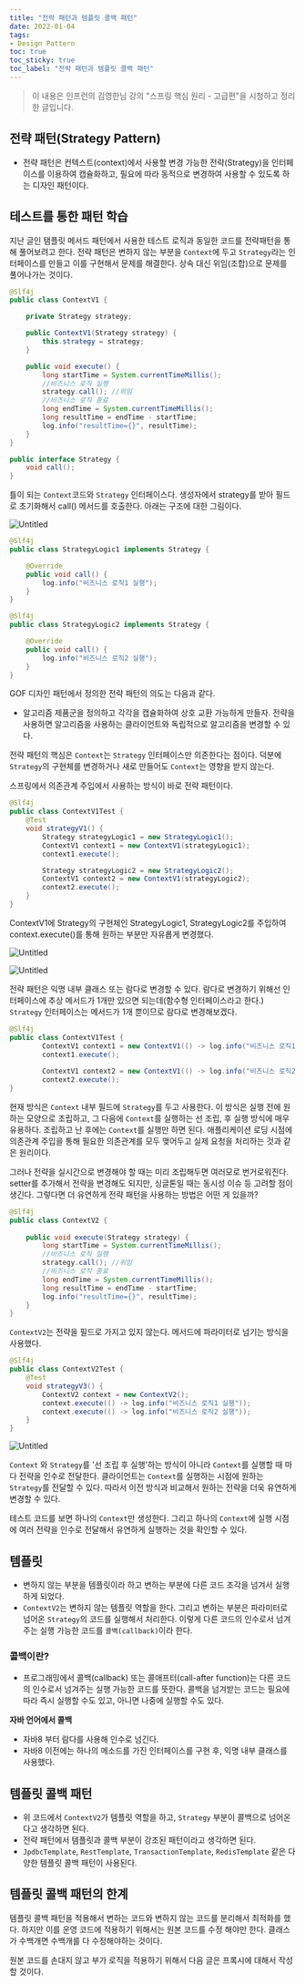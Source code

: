 ```yaml
---
title: "전략 패턴과 템플릿 콜백 패턴"
date: 2022-01-04
tags:
- Design Pattern
toc: true
toc_sticky: true
toc_label: "전략 패턴과 템플릿 콜백 패턴"
---
```

> 이 내용은 인프런의 김영한님 강의 "스프링 핵심 원리 - 고급편"을 시청하고 정리한 글입니다.
>

## 전략 패턴(Strategy Pattern)

- 전략 패턴은 컨텍스트(context)에서 사용할 변경 가능한 전략(Strategy)을 인터페이스를 이용하여 캡슐화하고, 필요에 따라 동적으로 변경하여 사용할 수 있도록 하는 디자인 패턴이다.

## 테스트를 통한 패턴 학습

지난 글인 탬플릿 메서드 패턴에서 사용한 테스트 로직과 동일한 코드를 전략패턴을 통해 풀어보려고 한다. 전략 패턴은 변하지 않는 부분을 `Context`에 두고 `Strategy`라는 인터페이스를 만들고 이를 구현해서 문제를 해결한다. 상속 대신 위임(조합)으로 문제를 풀어나가는 것이다.

```java
@Slf4j
public class ContextV1 {

    private Strategy strategy;

    public ContextV1(Strategy strategy) {
        this.strategy = strategy;
    }

    public void execute() {
        long startTime = System.currentTimeMillis();
        //비즈니스 로직 실행
        strategy.call(); //위임
        //비즈니스 로직 종료
        long endTime = System.currentTimeMillis();
        long resultTime = endTime - startTime;
        log.info("resultTime={}", resultTime);
    }
}
```

```java
public interface Strategy { 
    void call();
}
```

틀이 되는 `Context`코드와 `Strategy` 인터페이스다. 생성자에서 strategy를 받아 필드로 초기화해서 call() 메서드를 호출한다. 아래는 구조에 대한 그림이다.

![Untitled](/assets/image/strategy/strategy1.png)

```java
@Slf4j
public class StrategyLogic1 implements Strategy {

    @Override
    public void call() {
        log.info("비즈니스 로직1 실행");
    }
}
```

```java
@Slf4j
public class StrategyLogic2 implements Strategy {

    @Override
    public void call() {
        log.info("비즈니스 로직2 실행");
    }
}
```

GOF 디자인 패턴에서 정의한 전략 패턴의 의도는 다음과 같다.

- 알고리즘 제품군을 정의하고 각각을 캡슐화하여 상호 교환 가능하게 만들자. 전략을 사용하면 알고리즘을 사용하는 클라이언트와 독립적으로 알고리즘을 변경할 수 있다.

전략 패턴의 핵심은 `Context`는 `Strategy` 인터페이스만 의존한다는 점이다. 덕분에 `Strategy`의 구현체를 변경하거나 새로 만들어도 `Context`는 영향을 받지 않는다.

스프링에서 의존관계 주입에서 사용하는 방식이 바로 전략 패턴이다.

```java
@Slf4j
public class ContextV1Test {
    @Test
    void strategyV1() {
        Strategy strategyLogic1 = new StrategyLogic1();
        ContextV1 context1 = new ContextV1(strategyLogic1);
        context1.execute();

        Strategy strategyLogic2 = new StrategyLogic2();
        ContextV1 context2 = new ContextV1(strategyLogic2);
        context2.execute();
    }
}
```

ContextV1에 Strategy의 구현체인 StrategyLogic1, StrategyLogic2를 주입하여 context.execute()를 통해 원하는 부분만 자유롭게 변경했다.

![Untitled](/assets/image/strategy/strategy2.png)

![Untitled](/assets/image/strategy/strategy3.png)

전략 패턴은 익명 내부 클래스 또는 람다로 변경할 수 있다. 람다로 변경하기 위해선 인터페이스에 추상 메서드가 1개만 있으면 되는데(함수형 인터페이스라고 한다.) `Strategy` 인터페이스는 메서드가 1개 뿐이므로 람다로 변경해보겠다.

```java
@Slf4j
public class ContextV1Test {
        ContextV1 context1 = new ContextV1(() -> log.info("비즈니스 로직1 실행"));
        context1.execute();
        
        ContextV1 context2 = new ContextV1(() -> log.info("비즈니스 로직2 실행"));
        context2.execute();
}
```

현재 방식은 `Context` 내부 필드에 `Strategy`를 두고 사용한다. 이 방식은 실행 전에 원하는 모양으로 조립하고, 그 다음에 `Context`를 실행하는 선 조립, 후 실행 방식에 매우 유용하다. 조립하고 난 후에는 `Context`를 실행만 하면 된다. 애플리케이션 로딩 시점에 의존관계 주입을 통해 필요한 의존관계를 모두 맺어두고 실제 요청을 처리하는 것과 같은 원리이다.

그러나 전략을 실시간으로 변경해야 할 때는 미리 조립해두면 여러모로 번거로워진다. setter를 추가해서 전략을 변경해도 되지만, 싱글톤일 때는 동시성 이슈 등 고려할 점이 생긴다. 그렇다면 더 유연하게 전략 패턴을 사용하는 방법은 어떤 게 있을까?

```java
@Slf4j
public class ContextV2 {
    
    public void execute(Strategy strategy) {
        long startTime = System.currentTimeMillis();
        //비즈니스 로직 실행
        strategy.call(); //위임
        //비즈니스 로직 종료
        long endTime = System.currentTimeMillis();
        long resultTime = endTime - startTime;
        log.info("resultTime={}", resultTime);
    }
}
```

`ContextV2`는 전략을 필드로 가지고 있지 않는다. 메서드에 파라미터로 넘기는 방식을 사용했다.

```java
@Slf4j
public class ContextV2Test {
    @Test
    void strategyV3() {
        ContextV2 context = new ContextV2();
        context.execute(() -> log.info("비즈니스 로직1 실행"));
        context.execute(() -> log.info("비즈니스 로직2 실행"));
    }
}
```

![Untitled](/assets/image/strategy/strategy4.png)

`Context` 와 `Strategy`를 '선 조립 후 실행'하는 방식이 아니라 `Context`를 실행할 때 마다 전략을 인수로 전달한다.
클라이언트는 `Context`를 실행하는 시점에 원하는 `Strategy`를 전달할 수 있다. 따라서 이전 방식과 비교해서 원하는 전략을 더욱 유연하게 변경할 수 있다.

테스트 코드를 보면 하나의 `Context`만 생성한다. 그리고 하나의 `Context`에 실행 시점에 여러 전략을 인수로 전달해서 유연하게 실행하는 것을 확인할 수 있다.

## 템플릿

- 변하지 않는 부분을 템플릿이라 하고 변하는 부분에 다른 코드 조각을 넘겨서 실행하게 되었다.
- `ContextV2`는 변하지 않는 템플릿 역할을 한다. 그리고 변하는 부분은 파라미터로 넘어온 `Strategy`의 코드를 실행해서 처리한다. 이렇게 다른 코드의 인수로서 넘겨주는 실행 가능한 코드를 `콜백(callback)`이라 한다.

### 콜백이란?

- 프로그래밍에서 콜백(callback) 또는 콜애프터(call-after function)는 다른 코드의 인수로서 넘겨주는 실행 가능한 코드를 뜻한다. 콜백을 넘겨받는 코드는 필요에 따라 즉시 실행할 수도 있고, 아니면 나중에 실행할 수도 있다.

**자바 언어에서 콜백**

- 자바8 부터 람다를 사용해 인수로 넘긴다.
- 자바8 이전에는 하나의 메소드를 가진 인터페이스를 구현 후, 익명 내부 클래스를 사용했다.

## 템플릿 콜백 패턴

- 위 코드에서 `ContextV2`가 템플릿 역할을 하고, `Strategy` 부분이 콜백으로 넘어온다고 생각하면 된다.
- 전략 패턴에서 템플릿과 콜백 부분이 강조된 패턴이라고 생각하면 된다.
- `JpdbcTemplate`, `RestTemplate`, `TransactionTemplate`, `RedisTemplate` 같은 다양한 템플릿 콜백 패턴이 사용된다.

## 템플릿 콜백 패턴의 한계

템플릿 콜백 패턴을 적용해서 변하는 코드와 변하지 않는 코드를 분리해서 최적화를 했다.
하지만 이를 운영 코드에 적용하기 위해서는 원본 코드를 수정 해야만 한다. 클래스가 수백개면 수백개를 다 수정해야하는 것이다.

원본 코드를 손대지 않고 부가 로직을 적용하기 위해서 다음 글은 프록시에 대해서 작성할 것이다.